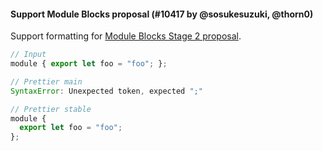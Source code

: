 #### Support Module Blocks proposal (#10417 by @sosukesuzuki, @thorn0)

Support formatting for [Module Blocks Stage 2 proposal](https://github.com/tc39/proposal-js-module-blocks).

<!-- prettier-ignore -->
```js
// Input
module { export let foo = "foo"; };

// Prettier main
SyntaxError: Unexpected token, expected ";"

// Prettier stable
module {
  export let foo = "foo";
};

```
